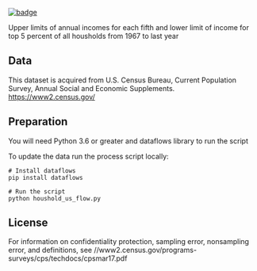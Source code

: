 <a href="https://datahub.io/core/household-income-us-historical"><img src="https://badgen.net/badge/icon/View%20on%20datahub.io/orange?icon=https://datahub.io/datahub-cube-badge-icon.svg&label&scale=1.25)" alt="badge" /></a>

Upper limits of annual incomes for each fifth and lower limit of income for top 5 percent of all housholds from 1967 to last year

## Data

This dataset is acquired from U.S. Census Bureau, Current Population Survey, Annual Social and Economic Supplements. https://www2.census.gov/

## Preparation

You will need Python 3.6 or greater and dataflows library to run the script

To update the data run the process script locally:

```
# Install dataflows
pip install dataflows

# Run the script
python houshold_us_flow.py
```

## License

For information on confidentiality protection, sampling error, nonsampling error, and definitions, see //www2.census.gov/programs-surveys/cps/techdocs/cpsmar17.pdf
